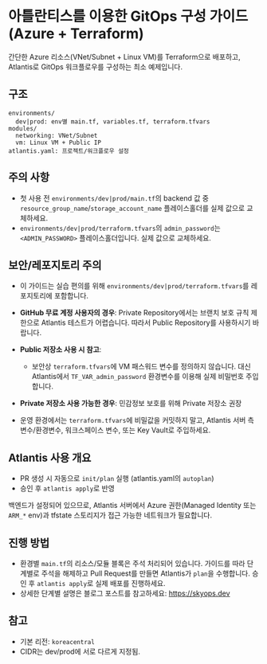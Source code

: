 # 아틀란티스를 이용한 GitOps 구성 가이드 (Azure + Terraform)

간단한 Azure 리소스(VNet/Subnet + Linux VM)를 Terraform으로 배포하고, Atlantis로 GitOps 워크플로우를 구성하는 최소 예제입니다.

## 구조
```
environments/
  dev|prod: env별 main.tf, variables.tf, terraform.tfvars
modules/
  networking: VNet/Subnet
  vm: Linux VM + Public IP
atlantis.yaml: 프로젝트/워크플로우 설정
```

## 주의 사항
 - 첫 사용 전 `environments/dev|prod/main.tf`의 backend 값 중
   `resource_group_name`/`storage_account_name` 플레이스홀더를 실제 값으로 교체하세요.
 - `environments/dev|prod/terraform.tfvars`의 `admin_password`는 `<ADMIN_PASSWORD>` 플레이스홀더입니다. 실제 값으로 교체하세요.

## 보안/레포지토리 주의
- 이 가이드는 실습 편의를 위해 `environments/dev|prod/terraform.tfvars`를 레포지토리에 포함합니다.
- **GitHub 무료 계정 사용자의 경우**: Private Repository에서는 브랜치 보호 규칙 제한으로 Atlantis 테스트가 어렵습니다. 따라서 Public Repository를 사용하시기 바랍니다.
- **Public 저장소 사용 시 참고**:  
  - 보안상 `terraform.tfvars`에 VM 패스워드 변수를 정의하지 않습니다. 대신 Atlantis에서 `TF_VAR_admin_password` 환경변수를 이용해 실제 비밀번호 주입합니다.
  
- **Private 저장소 사용 가능한 경우**: 민감정보 보호를 위해 Private 저장소 권장
- 운영 환경에서는 `terraform.tfvars`에 비밀값을 커밋하지 말고, Atlantis 서버 측 변수/환경변수, 워크스페이스 변수, 또는 Key Vault로 주입하세요.

## Atlantis 사용 개요
- PR 생성 시 자동으로 `init/plan` 실행 (atlantis.yaml의 `autoplan`)
- 승인 후 `atlantis apply`로 반영

백엔드가 설정되어 있으므로, Atlantis 서버에서 Azure 권한(Managed Identity 또는 `ARM_*` env)과 tfstate 스토리지가 접근 가능한 네트워크가 필요합니다.

## 진행 방법
- 환경별 `main.tf`의 리소스/모듈 블록은 주석 처리되어 있습니다. 가이드를 따라 단계별로 주석을 해제하고 Pull Request를 만들면 Atlantis가 `plan`을 수행합니다. 승인 후 `atlantis apply`로 실제 배포를 진행하세요.
- 상세한 단계별 설명은 블로그 포스트를 참고하세요: https://skyops.dev

## 참고
- 기본 리전: `koreacentral`
- CIDR는 dev/prod에 서로 다르게 지정됨.


